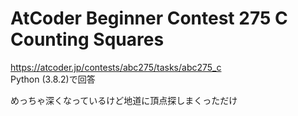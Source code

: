 # AtCoder Beginner Contest 275 C Counting Squares  
https://atcoder.jp/contests/abc275/tasks/abc275_c  
Python (3.8.2)で回答  

めっちゃ深くなっているけど地道に頂点探しまくっただけ
